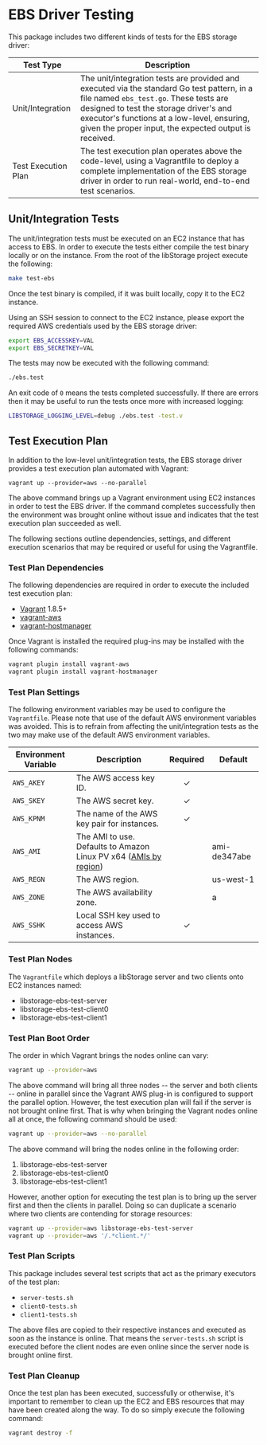 # EBS Driver Testing
This package includes two different kinds of tests for the EBS storage driver:

Test Type | Description
----------|------------
Unit/Integration | The unit/integration tests are provided and executed via the standard Go test pattern, in a file named `ebs_test.go`. These tests are designed to test the storage driver's and executor's functions at a low-level, ensuring, given the proper input, the expected output is received.
Test Execution Plan | The test execution plan operates above the code-level, using a Vagrantfile to deploy a complete implementation of the EBS storage driver in order to run real-world, end-to-end test scenarios.

## Unit/Integration Tests
The unit/integration tests must be executed on an EC2 instance that has access
to EBS. In order to execute the tests either compile the test binary locally or
on the instance. From the root of the libStorage project execute the following:

```bash
make test-ebs
```

Once the test binary is compiled, if it was built locally, copy it to the EC2
instance.

Using an SSH session to connect to the EC2 instance, please export the required
AWS credentials used by the EBS storage driver:

```bash
export EBS_ACCESSKEY=VAL
export EBS_SECRETKEY=VAL
```

The tests may now be executed with the following command:

```bash
./ebs.test
```

An exit code of `0` means the tests completed successfully. If there are errors
then it may be useful to run the tests once more with increased logging:

```bash
LIBSTORAGE_LOGGING_LEVEL=debug ./ebs.test -test.v
```

## Test Execution Plan
In addition to the low-level unit/integration tests, the EBS storage driver
provides a test execution plan automated with Vagrant:

```
vagrant up --provider=aws --no-parallel
```

The above command brings up a Vagrant environment using EC2 instances in order
to test the EBS driver. If the command completes successfully then the
environment was brought online without issue and indicates that the test
execution plan succeeded as well.

The following sections outline dependencies, settings, and different execution
scenarios that may be required or useful for using the Vagrantfile.

### Test Plan Dependencies
The following dependencies are required in order to execute the included test
execution plan:

  * [Vagrant](https://www.vagrantup.com/) 1.8.5+
  * [vagrant-aws](https://github.com/mitchellh/vagrant-aws)
  * [vagrant-hostmanager](https://github.com/devopsgroup-io/vagrant-hostmanager)

Once Vagrant is installed the required plug-ins may be installed with the
following commands:

```bash
vagrant plugin install vagrant-aws
vagrant plugin install vagrant-hostmanager
```

### Test Plan Settings
The following environment variables may be used to configure the `Vagrantfile`.
Please note that use of the default AWS environment variables was avoided. This
is to refrain from affecting the unit/integration tests as the two may make
use of the default AWS environment variables.

Environment Variable | Description | Required | Default
---------------------|-------------|:--------:|--------
`AWS_AKEY`           | The AWS access key ID. | ✓ |
`AWS_SKEY`           | The AWS secret key. | ✓ |
`AWS_KPNM`           | The name of the AWS key pair for instances. | ✓ |
`AWS_AMI`            | The AMI to use. Defaults to Amazon Linux PV x64 ([AMIs by region](https://aws.amazon.com/amazon-linux-ami/)) | | ami-de347abe
`AWS_REGN`           | The AWS region. | | us-west-1
`AWS_ZONE`           | The AWS availability zone. | | a
`AWS_SSHK`           | Local SSH key used to access AWS instances. | ✓ |

### Test Plan Nodes
The `Vagrantfile` which deploys a libStorage server and two clients onto EC2
instances named:

  * libstorage-ebs-test-server
  * libstorage-ebs-test-client0
  * libstorage-ebs-test-client1

### Test Plan Boot Order
The order in which Vagrant brings the nodes online can vary:

```bash
vagrant up --provider=aws
```

The above command will bring all three nodes -- the server and both clients --
online in parallel since the Vagrant AWS plug-in is configured to support
the parallel option. However, the test execution plan will fail if the server
is not brought online first. That is why when bringing the Vagrant nodes online
all at once, the following command should be used:

```bash
vagrant up --provider=aws --no-parallel
```

The above command will bring the nodes online in the following order:

  1. libstorage-ebs-test-server
  2. libstorage-ebs-test-client0
  3. libstorage-ebs-test-client1

However, another option for executing the test plan is to bring up the server
first and then the clients in parallel. Doing so can duplicate a scenario
where two clients are contending for storage resources:

```bash
vagrant up --provider=aws libstorage-ebs-test-server
vagrant up --provider=aws '/.*client.*/'
```

### Test Plan Scripts
This package includes several test scripts that act as the primary executors
of the test plan:

  * `server-tests.sh`
  * `client0-tests.sh`
  * `client1-tests.sh`

The above files are copied to their respective instances and executed
as soon as the instance is online. That means the `server-tests.sh` script is
executed before the client nodes are even online since the server node is
brought online first.

### Test Plan Cleanup
Once the test plan has been executed, successfully or otherwise, it's important
to remember to clean up the EC2 and EBS resources that may have been created
along the way. To do so simply execute the following command:

```bash
vagrant destroy -f
```

